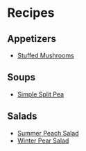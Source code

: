 # Recipes

## Appetizers

+ [Stuffed Mushrooms](appetizers/stuffed-mushrooms.md)

## Soups

+ [Simple Split Pea](soups/simple-split-pea-soup.md)

## Salads

+ [Summer Peach Salad](salads/summer-peach-salad.md)
+ [Winter Pear Salad](salads/winter-pear-salad.md)
